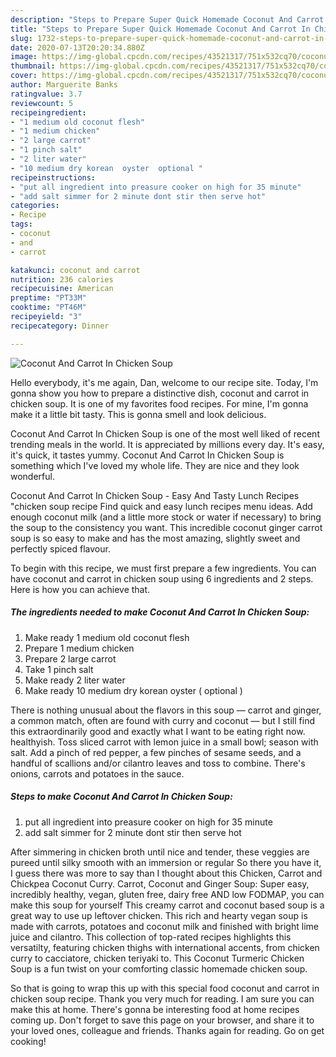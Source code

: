```yaml
---
description: "Steps to Prepare Super Quick Homemade Coconut And Carrot In Chicken Soup"
title: "Steps to Prepare Super Quick Homemade Coconut And Carrot In Chicken Soup"
slug: 1732-steps-to-prepare-super-quick-homemade-coconut-and-carrot-in-chicken-soup
date: 2020-07-13T20:20:34.880Z
image: https://img-global.cpcdn.com/recipes/43521317/751x532cq70/coconut-and-carrot-in-chicken-soup-recipe-main-photo.jpg
thumbnail: https://img-global.cpcdn.com/recipes/43521317/751x532cq70/coconut-and-carrot-in-chicken-soup-recipe-main-photo.jpg
cover: https://img-global.cpcdn.com/recipes/43521317/751x532cq70/coconut-and-carrot-in-chicken-soup-recipe-main-photo.jpg
author: Marguerite Banks
ratingvalue: 3.7
reviewcount: 5
recipeingredient:
- "1 medium old coconut flesh"
- "1 medium chicken"
- "2 large carrot"
- "1 pinch salt"
- "2 liter water"
- "10 medium dry korean  oyster  optional "
recipeinstructions:
- "put all ingredient into preasure cooker on high for 35 minute"
- "add salt simmer for 2 minute dont stir then serve hot"
categories:
- Recipe
tags:
- coconut
- and
- carrot

katakunci: coconut and carrot 
nutrition: 236 calories
recipecuisine: American
preptime: "PT33M"
cooktime: "PT46M"
recipeyield: "3"
recipecategory: Dinner

---
```



![Coconut And Carrot In Chicken Soup](https://img-global.cpcdn.com/recipes/43521317/751x532cq70/coconut-and-carrot-in-chicken-soup-recipe-main-photo.jpg)

Hello everybody, it's me again, Dan, welcome to our recipe site. Today, I'm gonna show you how to prepare a distinctive dish, coconut and carrot in chicken soup. It is one of my favorites food recipes. For mine, I'm gonna make it a little bit tasty. This is gonna smell and look delicious.

Coconut And Carrot In Chicken Soup is one of the most well liked of recent trending meals in the world. It is appreciated by millions every day. It's easy, it's quick, it tastes yummy. Coconut And Carrot In Chicken Soup is something which I've loved my whole life. They are nice and they look wonderful.

Coconut And Carrot In Chicken Soup - Easy And Tasty Lunch Recipes &#34;chicken soup recipe Find quick and easy lunch recipes menu ideas. Add enough coconut milk (and a little more stock or water if necessary) to bring the soup to the consistency you want. This incredible coconut ginger carrot soup is so easy to make and has the most amazing, slightly sweet and perfectly spiced flavour.


To begin with this recipe, we must first prepare a few ingredients. You can have coconut and carrot in chicken soup using 6 ingredients and 2 steps. Here is how you can achieve that.

<!--inarticleads1-->

##### The ingredients needed to make Coconut And Carrot In Chicken Soup:

1. Make ready 1 medium old coconut flesh
1. Prepare 1 medium chicken
1. Prepare 2 large carrot
1. Take 1 pinch salt
1. Make ready 2 liter water
1. Make ready 10 medium dry korean  oyster ( optional )


There is nothing unusual about the flavors in this soup — carrot and ginger, a common match, often are found with curry and coconut — but I still find this extraordinarily good and exactly what I want to be eating right now. healthyish. Toss sliced carrot with lemon juice in a small bowl; season with salt. Add a pinch of red pepper, a few pinches of sesame seeds, and a handful of scallions and/or cilantro leaves and toss to combine. There&#39;s onions, carrots and potatoes in the sauce. 

<!--inarticleads2-->

##### Steps to make Coconut And Carrot In Chicken Soup:

1. put all ingredient into preasure cooker on high for 35 minute
1. add salt simmer for 2 minute dont stir then serve hot


After simmering in chicken broth until nice and tender, these veggies are pureed until silky smooth with an immersion or regular So there you have it, I guess there was more to say than I thought about this Chicken, Carrot and Chickpea Coconut Curry. Carrot, Coconut and Ginger Soup: Super easy, incredibly healthy, vegan, gluten free, dairy free AND low FODMAP, you can make this soup for yourself This creamy carrot and coconut based soup is a great way to use up leftover chicken. This rich and hearty vegan soup is made with carrots, potatoes and coconut milk and finished with bright lime juice and cilantro. This collection of top-rated recipes highlights this versatilty, featuring chicken thighs with international accents, from chicken curry to cacciatore, chicken teriyaki to. This Coconut Turmeric Chicken Soup is a fun twist on your comforting classic homemade chicken soup. 

So that is going to wrap this up with this special food coconut and carrot in chicken soup recipe. Thank you very much for reading. I am sure you can make this at home. There's gonna be interesting food at home recipes coming up. Don't forget to save this page on your browser, and share it to your loved ones, colleague and friends. Thanks again for reading. Go on get cooking!
